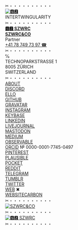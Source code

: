 ✂︎・・・・・・・・・・\
[![🆂🆉](https://szwrc.co/favicon-32x32.png)](https://szwrc.co "🆂🆉")\
INTERTWINGULARITY\
✂︎・・・・・・・・・・\
[__🆂🆉 SZWRC__](https://szwrc.co/contact.html "🆂🆉 SZWRC")\
__[SZWRC&CO](https://szwrc.co "SZWRC&CO")__\
Partner\
[+41 78 749 73 97 ☎︎](tel:+41787497397 "+41 78 749 73 97 ☎︎")\
✂︎・・・・・・・・・・\
℅\
TECHNOPARKSTRASSE 1\
8005 ZÜRICH\
SWITZERLAND\
✂︎・・・・・・・・・・\
[ABOUT](https://about.me/szwrc "ABOUT")\
[DISCORD](https://discordhub.com/profile/809384130847571998 "DISCORD")\
[ELLO](https://ello.co/szwrc "ELLO")\
[GITHUB](https://github.com/szwrc "GITHUB")\
[GRAVATAR](https://gravatar.com/szwrc "GRAVATAR")\
[INSTAGRAM](https://instagram.com/szwrc "INSTAGRAM")\
[KEYBASE](https://keybase.io/szwrc "KEYBASE")\
[LINKEDIN](https://linkedin.com/in/szwrc "LINKEDIN")\
[LIVEJOURNAL](https://szwrc.livejournal.com/profile "LIVEJOURNAL")\
[MASTODON](https://mastodon.online/@szwrc "MASTODON")\
[MEDIUM](https://szwrc.medium.com/ "MEDIUM")\
[OBSERVABLE](https://observablehq.com/@szwrc "OBSERVABLE")\
[ORCID](https://orcid.org/0000-0001-7745-0497 "ORCID") № 0000-0001-7745-0497\
[PINTEREST](https://pinterest.com/szwrc "PINTEREST")\
[PLAUSIBLE](https://plausible.io/szwrc.co "PLAUSIBLE")\
[POCKET](https://getpocket.com/@szwrc "POCKET")\
[REDDIT](https://reddit.com/user/szwrc "REDDIT")\
[TELEGRAM](https://t.me/szwrc "TELEGRAM")\
[TUMBLR](https://szwrc.tumblr.com/ "TUMBLR")\
[TWITTER](https://twitter.com/szwrc "TWITTER")\
[WEB](https://szwrc.co "SZWRC&CO") ✖︎\
[WEBSITECARBON](https://websitecarbon.com/website/szwrc-co "WEBSITECARBON")\
✂︎・・・・・・・・・・\
[![SZWRC&CO](https://repository-images.githubusercontent.com/66646421/f1ca4a80-5df1-11eb-943d-90d7f44c5518)](https://szwrc.co "SZWRC&CO")\
✂︎・・・・・・・・・・\
[![🆂🆉 SZWRC](https://szwrc.co/szwrc.png)](https://linkedin.com/in/szwrc "🆂🆉 SZWRC")\
✂︎・・・・・・・・・・



